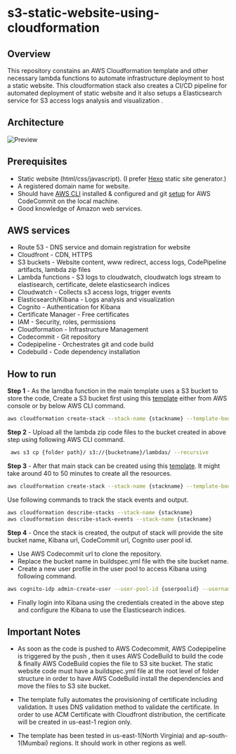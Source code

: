 # s3-static-website-using-cloudformation
## Overview
This repository constains an AWS Cloudformation template and other necessary lambda functions to automate infrastructure deployment to host a static website. This cloudformation stack also creates a CI/CD pipeline for automated deployment of static website and it also setups a Elasticsearch service for S3 access logs analysis and visualization .
## Architecture
![Preview](https://raw.githubusercontent.com/piyushkashyap2001/s3-static-website-using-cloudformation/master/architecture.png)
## Prerequisites

- Static website (html/css/javascript). (I prefer [Hexo](https://hexo.io/) static site generator.)
- A registered domain name for website.
- Should have [AWS CLI](https://docs.aws.amazon.com/cli/latest/userguide/installing.html) installed & configured and git [setup](https://docs.aws.amazon.com/codecommit/latest/userguide/setting-up.html) for AWS CodeCommit on the local machine.
- Good knowledge of Amazon web services.

## AWS services

- Route 53 - DNS service and domain registration for website
- Cloudfront - CDN, HTTPS
- S3 buckets - Website content, www redirect, access logs, CodePipeline artifacts, lambda zip files
- Lambda functions - S3 logs to cloudwatch, cloudwatch logs stream to elastisearch, certificate, delete elasticsearch indices
- Cloudwatch - Collects s3 access logs, trigger events
- Elasticsearch/Kibana - Logs analysis and visualization
- Cognito - Authentication for Kibana
- Certificate Manager - Free certificates
- IAM - Security, roles, permissions
- Cloudformation - Infrastructure Management
- Codecommit - Git repository
- Codepipeline - Orchestrates git and code build
- Codebuild - Code dependency installation

## How to run

**Step 1** - As the lamdba function in the main template uses a S3 bucket to store the code, Create a S3 bucket first using this [template](https://github.com) either from AWS console or by below AWS CLI command.

```bash
aws cloudformation create-stack --stack-name {stackname} --template-body file://{path_to_template_file}
```

**Step 2** - Upload all the lambda zip code files to the bucket created in above step using following AWS CLI command.

```bash
 aws s3 cp {folder path}/ s3://{bucketname}/lambdas/ --recursive
```

**Step 3** - After that main stack can be created using this [template](https://github.com). It might take around 40 to 50 minutes to create all the resources.

```bash
aws cloudformation create-stack --stack-name {stackname} --template-body file://{path_to_template_file} --capabilities CAPABILITY_IAM --parameters ParameterKey=DomainName, ParameterValue={basedomain} ParameterKey=PreExistingHostedZoneDomain, ParameterValue={hosted zone}  ParameterKey=PreExistingHostedZoneId, ParameterValue={hosted zone id} ParameterKey=ProjectName, ParameterValue={project name}
```

Use following commands to track the stack events and output.

```bash
aws cloudformation describe-stacks --stack-name {stackname}
aws cloudformation describe-stack-events --stack-name {stackname}
```

**Step 4** - Once the stack is created, the output of stack will provide the site bucket name, Kibana url, CodeCommit url, Cognito user pool id.

- Use AWS Codecommit url to clone the repository.
- Replace the bucket name in buildspec.yml file with the site bucket name.
- Create a new user profile in the user pool to access Kibana using following command.

```bash
aws cognito-idp admin-create-user --user-pool-id {userpoolid} --username {username} --user-attributes Name=email_verified,Value=true,Name=email,Value={emailid}  --region {region} --temporary-password {temp password}
```

- Finally login into Kibana using the credentials created in the above step and configure the Kibana to use the Elasticsearch indices.

## Important Notes

- As soon as the code is pushed to AWS Codecommit, AWS Codepipeline is triggered by the push , then it uses AWS CodeBuild to build the code & finally AWS CodeBuild copies the file to S3 site bucket. The static website code must have a buildspec.yml file at the root level of folder structure in order to have AWS CodeBuild install the dependencies and move the files to S3 site bucket.

- The template fully automates the provisioning of certificate including validation. It uses DNS validation method to validate the certificate. In order to use ACM Certificate with Cloudfront distribution, the certificate will be created in us-east-1 region only.

- The template has been tested in us-east-1(North Virginia) and ap-south-1(Mumbai) regions. It should work in other regions as well.
